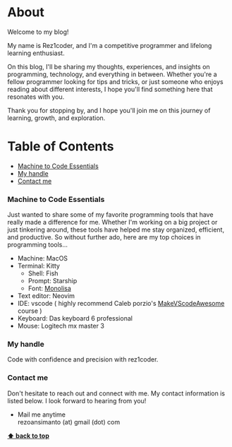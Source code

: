 # About
Welcome to my blog!

My name is Rez1coder, and I'm a competitive programmer and lifelong learning enthusiast. 

On this blog, I'll be sharing my thoughts, experiences, and insights on programming, technology, and everything in between. Whether you're a fellow programmer looking for tips and tricks, or just someone who enjoys reading about different interests, I hope you'll find something here that resonates with you.

Thank you for stopping by, and I hope you'll join me on this journey of learning, growth, and exploration.

<!-- **NOTE**: --> 
<!-- > **"A goal without plan is just a wish"** --> 

# Table of Contents

  * [Machine to Code Essentials](#Machine-to-code-essentials)
  * [My handle](#My-handle)
  * [Contact me](#Contact-me)


### Machine to Code Essentials
Just wanted to share some of my favorite programming tools that have really made a difference for me. Whether I'm working on a big project or just tinkering around, these tools have helped me stay organized, efficient, and productive. So without further ado, here are my top choices in programming tools...

- Machine: MacOS
- Terminal: Kitty
  - Shell: Fish
  - Prompt: Starship
  - Font: [Monolisa](https://www.monolisa.dev)
- Text editor: Neovim
- IDE: vscode ( highly recommend Caleb porzio's [MakeVScodeAwesome](https://www.makevscodeawesome.com) course )
- Keyboard: Das keyboard 6 professional
- Mouse: Logitech mx master 3

### My handle
Code with confidence and precision with rez1coder.

### Contact me
Don't hesitate to reach out and connect with me. My contact information is listed below. I look forward to hearing from you!
  * Mail me anytime  
rezoansimanto (at) gmail (dot) com

**[⬆ back to top](#table-of-contents)**